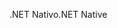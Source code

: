 <span data-ttu-id="c3ca8-101">.NET Nativo</span><span class="sxs-lookup"><span data-stu-id="c3ca8-101">.NET Native</span></span>